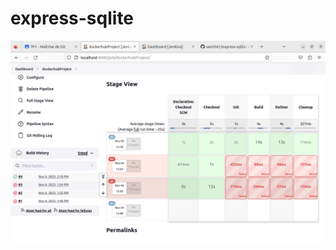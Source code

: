 # express-sqlite
![alt text](https://github.com/SabbaghAladdine/express-sqlite/blob/main/1.png?raw=true)